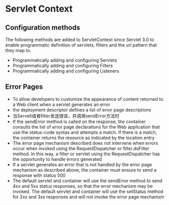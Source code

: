 # Servlet Context

## Configuration methods 

The following methods are added to ServletContext since Servlet 3.0 to enable programmatic definition of servlets, filters and the url pattern that they map to.  

* Programmatically adding and configuring Servlets 
* Programmatically adding and configuring Filters 
* Programmatically adding and configuring Listeners 



## Error Pages 

* To allow developers to customize the appearance of content returned to a Web client when a servlet generates an error 
*  the deployment descriptor defines a list of error page descriptions 
* 当Servelt或者filter发送错误，并调用sendError方法时
* If the sendError method is called on the response, the container consults the list of error page declarations for the Web application that use the status-code syntax and attempts a match. If there is a match, the container returns the resource as indicated by the location entry
* The error page mechanism described does not intervene when errors occur when invoked using the RequestDispatcher or filter.doFilter method. In this way, a filter or servlet using the RequestDispatcher has the opportunity to handle errors generated 
* If a servlet generates an error that is not handled by the error page mechanism as described above, the container must ensure to send a response with status 500 
* The default servlet and container will use the sendError method to send 4xx and 5xx status responses, so that the error mechanism may be invoked. The default servlet and container will use the setStatus method for 2xx and 3xx responses and will not invoke the error page mechanism 